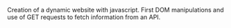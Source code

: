 Creation of a dynamic website with javascript. 
First DOM manipulations and use of GET requests to fetch information from an API.
